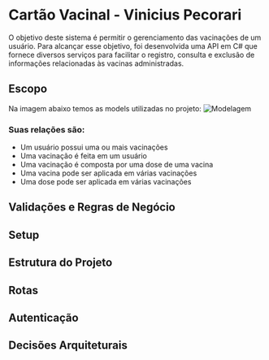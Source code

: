 # Cartão Vacinal - Vinicius Pecorari
O objetivo deste sistema é permitir o gerenciamento das vacinações de um usuário. Para alcançar esse objetivo, foi desenvolvida uma API em C# que fornece diversos serviços para facilitar o registro, consulta e exclusão de informações relacionadas às vacinas administradas.

## Escopo
Na imagem abaixo temos as models utilizadas no projeto:
![Modelagem](https://github.com/viniciuspecorari/Assets/blob/main/vaccination-card-uml.jpg)

### Suas relações são:
* Um usuário possui uma ou mais vacinações
* Uma vacinação é feita em um usuário
* Uma vacinação é composta por uma dose de uma vacina
* Uma vacina pode ser aplicada em várias vacinações
* Uma dose pode ser aplicada em várias vacinações

## Validações e Regras de Negócio
## Setup
## Estrutura do Projeto
## Rotas
## Autenticação
## Decisões Arquiteturais
